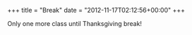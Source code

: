 +++
title = "Break"
date = "2012-11-17T02:12:56+00:00"
+++

Only one more class until Thanksgiving break!
			